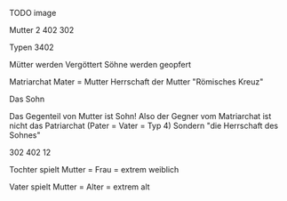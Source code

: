 TODO image

Mutter
2
402
302

Typen 3402

Mütter werden Vergöttert
Söhne werden geopfert

Matriarchat
Mater = Mutter
Herrschaft der Mutter
"Römisches Kreuz"

Das
Sohn

Das Gegenteil von Mutter ist Sohn!
Also der Gegner vom Matriarchat
ist nicht das Patriarchat
(Pater = Vater = Typ 4)
Sondern "die Herrschaft des Sohnes"

302
402
12

Tochter spielt Mutter = Frau
= extrem weiblich

Vater spielt Mutter = Alter
= extrem alt
